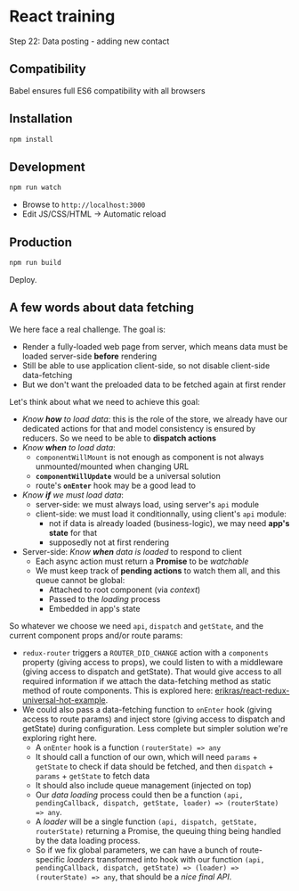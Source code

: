 # React training

Step 22: Data posting - adding new contact

## Compatibility

Babel ensures full ES6 compatibility with all browsers

## Installation

```sh
npm install
```

## Development

```sh
npm run watch
```

* Browse to ``http://localhost:3000``
* Edit JS/CSS/HTML → Automatic reload

## Production

```sh
npm run build
```

Deploy.

## A few words about data fetching

We here face a real challenge. The goal is:

* Render a fully-loaded web page from server, which means data must be loaded server-side **before** rendering
* Still be able to use application client-side, so not disable client-side data-fetching
* But we don't want the preloaded data to be fetched again at first render

Let's think about what we need to achieve this goal:

* *Know **how** to load data*: this is the role of the store, we already have our dedicated actions for that and model consistency is ensured by reducers. So we need to be able to **dispatch actions**
* *Know **when** to load data*:
  * ``componentWillMount`` is not enough as component is not always unmounted/mounted when changing URL
  * **``componentWillUpdate``** would be a universal solution
  * route's **``onEnter``** hook may be a good lead to
* *Know **if** we must load data*:
  * server-side: we must always load, using server's ``api`` module
  * client-side: we must load it conditionnally, using client's ``api`` module:
    * not if data is already loaded (business-logic), we may need **app's state** for that
    * supposedly not at first rendering
* Server-side: *Know **when** data is loaded* to respond to client
  * Each async action must return a **Promise** to be *watchable*
  * We must keep track of **pending actions** to watch them all, and this queue cannot be global:
    * Attached to root component (via *context*)
    * Passed to the *loading* process
    * Embedded in app's state

So whatever we choose we need ``api``, ``dispatch`` and ``getState``, and the current component props and/or route params:

* ``redux-router`` triggers a ``ROUTER_DID_CHANGE`` action with a ``components`` property (giving access to props), we could listen to with a middleware (giving access to dispatch and getState). That would give access to all required information if we attach the data-fetching method as static method of route components. This is explored here: [erikras/react-redux-universal-hot-example](https://github.com/erikras/react-redux-universal-hot-example).
* We could also pass a data-fetching function to ``onEnter`` hook (giving access to route params) and inject store (giving access to dispatch and getState) during configuration. Less complete but simpler solution we're exploring right here.
  * A ``onEnter`` hook is a function ``(routerState) => any``
  * It should call a function of our own, which will need ``params`` + ``getState`` to check if data should be fetched, and then ``dispatch`` + ``params`` + ``getState`` to fetch data
  * It should also include queue management (injected on top)
  * Our *data loading* process could then be a function ``(api, pendingCallback, dispatch, getState, loader) => (routerState) => any``.
  * A *loader* will be a single function ``(api, dispatch, getState, routerState)`` returning a Promise, the queuing thing being handled by the data loading process.
  * So if we fix global parameters, we can have a bunch of route-specific *loaders* transformed into hook with our function ``(api, pendingCallback, dispatch, getState) => (loader) => (routerState) => any``, that should be a *nice final API*.
